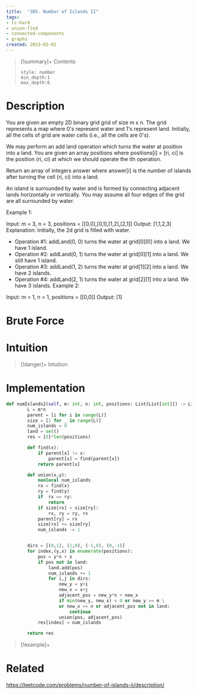 ```yaml
---
title:  "305. Number of Islands II"
tags:
- lc-hard
- union-find
- connected-components
- graphs
created: 2023-02-02
---
```


>[!summary]+ Contents
>```toc
>style: number
>min_depth:1
>max_depth:6
>```

# Description
You are given an empty 2D binary grid grid of size m x n. The grid represents a map where 0's represent water and 1's represent land. Initially, all the cells of grid are water cells (i.e., all the cells are 0's).

We may perform an add land operation which turns the water at position into a land. You are given an array positions where positions[i] = [ri, ci] is the position (ri, ci) at which we should operate the ith operation.

Return an array of integers answer where answer[i] is the number of islands after turning the cell (ri, ci) into a land.

An island is surrounded by water and is formed by connecting adjacent lands horizontally or vertically. You may assume all four edges of the grid are all surrounded by water.

 

Example 1:


Input: m = 3, n = 3, positions = [[0,0],[0,1],[1,2],[2,1]]
Output: [1,1,2,3]
Explanation:
Initially, the 2d grid is filled with water.
- Operation #1: addLand(0, 0) turns the water at grid[0][0] into a land. We have 1 island.
- Operation #2: addLand(0, 1) turns the water at grid[0][1] into a land. We still have 1 island.
- Operation #3: addLand(1, 2) turns the water at grid[1][2] into a land. We have 2 islands.
- Operation #4: addLand(2, 1) turns the water at grid[2][1] into a land. We have 3 islands.
Example 2:

Input: m = 1, n = 1, positions = [[0,0]]
Output: [1]

# Brute Force
# Intuition

>[!danger]+ Intuition

# Implementation
```python
def numIslands2(self, m: int, n: int, positions: List[List[int]]) -> List[int]:
        L = m*n
        parent = [i for i in range(L)]
        size = [1 for _ in range(L)]
        num_islands = 0
        land = set()
        res = [0]*len(positions)

        def find(x):
            if parent[x] != x:
                parent[x] = find(parent[x])
            return parent[x]

        def union(x,y):
            nonlocal num_islands
            rx = find(x)
            ry = find(y)
            if  rx == ry:
                return
            if size[rx] < size[ry]:
                rx, ry = ry, rx
            parent[ry] = rx
            size[rx] += size[ry]
            num_islands -= 1


        dirs = [(0,1), (1,0), (-1,0), (0,-1)]
        for index,(y,x) in enumerate(positions):
            pos = y*n + x
            if pos not in land:
                land.add(pos)
                num_islands += 1
                for i,j in dirs:
                    new_y = y+i
                    new_x = x+j
                    adjacent_pos = new_y*n + new_x
                    if min(new_y, new_x) < 0 or new_y >= m \
                    or new_x >= n or adjacent_pos not in land:
                        continue
                    union(pos, adjacent_pos)
            res[index] = num_islands

        return res

```

>[!example]+ 


# Related
https://leetcode.com/problems/number-of-islands-ii/description/